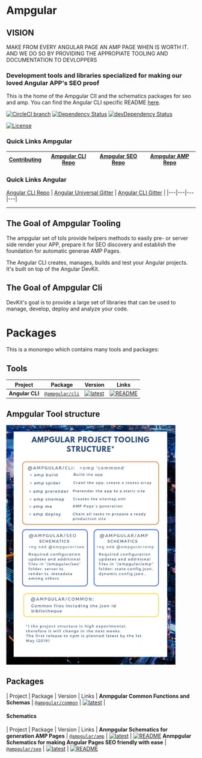 <!--
  BEFORE UPDATING THIS FILE, READ THIS.

  This file is automatically generated during release. It is important for you to not update
  README directly.

  - If you need to change the content, update `scripts/templates/readme.ejs`
  - If you need to add/remove a package or a link, update the .monorepo.json file instead.

  Any changes to README.md directly will result in a failure on CI.
-->

# Ampgular

## VISION

MAKE FROM EVERY ANGULAR PAGE AN AMP PAGE WHEN IS WORTH IT. 
AND WE DO SO BY PROVIDING THE APPROPIATE TOOLING AND DOCUMENTATION TO DEVLOPPERS

### Development tools and libraries specialized for making our loved Angular APP's SEO proof

This is the home of the Ampgular ClI and the schematics packages for seo and amp. You can find the Angular CLI specific README
[here](/packages/ampgular/cli/README.md).



[![CircleCI branch](https://img.shields.io/circleci/project/github/ampgular/ampgular/master.svg?label=circleci)](https://circleci.com/gh/ampgular/ampgular) [![Dependency Status](https://david-dm.org/ampgular.svg)](https://david-dm.org/ampgular/ampgular.svg) [![devDependency Status](https://david-dm.org/ampgular/dev-status.svg)](https://david-dm.org/ampgular/ampgular/dev-status.svg) 

[![License](https://img.shields.io/npm/l/@ampgular/cli.svg)](/LICENSE) 



### Quick Links Ampgular
[Contributing](/CONTRIBUTING.md) | [Ampgular CLI Repo](http://github.com/ampgular/ampgular-cli) | [Ampgular SEO Repo](http://github.com/ampgular/ampgular-cli) | [Ampgular AMP Repo](http://github.com/ampgular/ampgular-cli) | 
|---|---|---|---|

### Quick Links Angular
[Angular CLI Repo]() | [Angular Universal Gitter]() | [Angular CLI Gitter]() | 
|---|---|---|---|



----

## The Goal of Ampgular Tooling

The ampgular set of tols provide helpers methods to easily pre- or server side render your APP, prepare it for SEO discovery and 
establish the foundation for automatic generae AMP Pages.

The Angular CLI creates, manages, builds and test your Angular projects. It's built on top of the
Angular DevKit.

## The Goal of Ampgular Cli

DevKit's goal is to provide a large set of libraries that can be used to manage, develop, deploy and
analyze your code.


# Packages

This is a monorepo which contains many tools and packages:



## Tools

| Project | Package | Version | Links |
|---|---|---|---|
**Angular CLI** | [`@ampgular/cli`](https://npmjs.com/package/@ampgular/cli) | [![latest](https://img.shields.io/npm/v/%40ampgular%2Fcli/latest.svg)](https://npmjs.com/package/@ampgular/cli) | [![README](https://img.shields.io/badge/README--green.svg)](/packages/ampgular/cli/README.md)


## Ampgular Tool structure
<img width="450px" src="https://raw.githubusercontent.com/ampgular/ampgular/master/docs/assets/AMPGULAR_STRUCTURE.jpg">


## Packages


| Project | Package | Version | Links |
**Anmpgular Common Functions and Schemas** | [`@ampgular/common`](https://npmjs.com/package/@ampgular/common) | [![latest](https://img.shields.io/npm/v/%40ampgular%2Fcommon/latest.svg)](https://npmjs.com/package/@ampgular/common) | 

#### Schematics

| Project | Package | Version | Links |
**Anmpgular Schematics for generation AMP Pages** | [`@ampgular/amp`](https://npmjs.com/package/@ampgular/amp) | [![latest](https://img.shields.io/npm/v/%40ampgular%2Famp/latest.svg)](https://npmjs.com/package/@ampgular/amp) | [![README](https://img.shields.io/badge/README--green.svg)](/packages/ampgular/amp/README.md)
**Anmpgular Schematics for making Angular Pages SEO friendly with ease** | [`@ampgular/seo`](https://npmjs.com/package/@ampgular/seo) | [![latest](https://img.shields.io/npm/v/%40ampgular%2Fseo/latest.svg)](https://npmjs.com/package/@ampgular/seo) | [![README](https://img.shields.io/badge/README--green.svg)](/packages/ampgular/seo/README.md)


